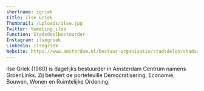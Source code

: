 ```yaml
---
shortname: igriek
Title: Ilse Griek
Thumbnail: /uploads/ilse.jpg
Twitter: tweeting_ilse
Function: Stadsdeelbestuurder
Instagram: ilsegriek
Linkedin: ilsegriek
Website: https://www.amsterdam.nl/bestuur-organisatie/stadsdelen/stadsdeel-centrum/dagelijks-bestuur/ilse-griek/
---
```

Ilse Griek (1980) is dagelijks bestuurder in Amsterdam Centrum namens GroenLinks. Zij beheert de portefeuille Democratisering, Economie, Bouwen, Wonen en Ruimtelijke Ordening.
